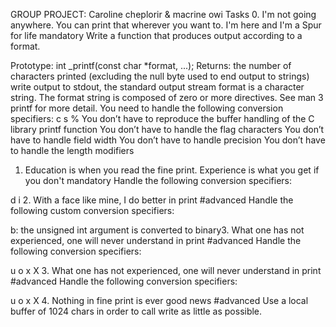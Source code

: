 GROUP PROJECT: Caroline cheplorir & macrine owi
Tasks
0. I'm not going anywhere. You can print that wherever you want to. I'm here and I'm a Spur for life
mandatory
Write a function that produces output according to a format.

Prototype: int _printf(const char *format, ...);
Returns: the number of characters printed (excluding the null byte used to end output to strings)
write output to stdout, the standard output stream
format is a character string. The format string is composed of zero or more directives. See man 3 printf for more detail. You need to handle the following conversion specifiers:
c
s
%
You don’t have to reproduce the buffer handling of the C library printf function
You don’t have to handle the flag characters
You don’t have to handle field width
You don’t have to handle precision
You don’t have to handle the length modifiers
1. Education is when you read the fine print. Experience is what you get if you don't
mandatory
Handle the following conversion specifiers:

d
i
2. With a face like mine, I do better in print
#advanced
Handle the following custom conversion specifiers:

b: the unsigned int argument is converted to binary3. What one has not experienced, one will never understand in print
#advanced
Handle the following conversion specifiers:

u
o
x
X
3. What one has not experienced, one will never understand in print
#advanced
Handle the following conversion specifiers:

u
o
x
X
4. Nothing in fine print is ever good news
#advanced
Use a local buffer of 1024 chars in order to call write as little as possible.

